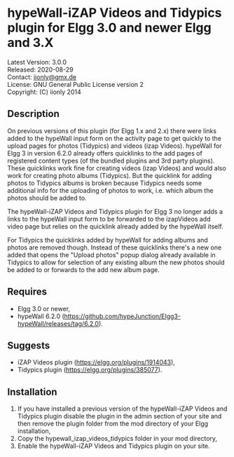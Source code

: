 hypeWall-iZAP Videos and Tidypics plugin for Elgg 3.0 and newer Elgg and 3.X
============================================================================

Latest Version: 3.0.0  
Released: 2020-08-29  
Contact: iionly@gmx.de  
License: GNU General Public License version 2  
Copyright: (C) iionly 2014


Description
-----------

On previous versions of this plugin (for Elgg 1.x and 2.x) there were links added to the hypeWall input form on the activity page to get quickly to the upload pages for photos (Tidypics) and videos (izap Videos). hypeWall for Elgg 3 in version 6.2.0 already offers quicklinks to the add pages of registered content types (of the bundled plugins and 3rd party plugins). These quicklinks work fine for creating videos (izap Videos) and would also work for creating photo albums (Tidypics). But the quicklink for adding photos to Tidypics albums is broken because Tidypics needs some additional info for the uploading of photos to work, i.e. which album the photos should be added to.

The hypeWall-iZAP Videos and Tidypics plugin for Elgg 3 no longer adds a links to the hypeWall input form to be forwarded to the izapVideos add video page but relies on the quicklink already added by the hypeWall itself.

For Tidypics the quicklinks added by hypeWall for adding albums and photos are removed though. Instead of these quicklinks there's a new one added that opens the "Upload photos" popup dialog already available in Tidypics to allow for selection of any existing album the new photos should be added to or forwards to the add new album page.


Requires
--------

- Elgg 3.0 or newer,
- hypeWall 6.2.0 (https://github.com/hypeJunction/Elgg3-hypeWall/releases/tag/6.2.0).


Suggests
--------

* iZAP Videos plugin (https://elgg.org/plugins/1914043),
* Tidypics plugin (https://elgg.org/plugins/385077).


Installation
------------

1. If you have installed a previous version of the hypeWall-iZAP Videos and Tidypics plugin disable the plugin in the admin section of your site and then remove the plugin folder from the mod directory of your Elgg installation,
2. Copy the hypewall_izap_videos_tidypics folder in your mod directory,
3. Enable the hypeWall-iZAP Videos and Tidypics plugin on your site.
